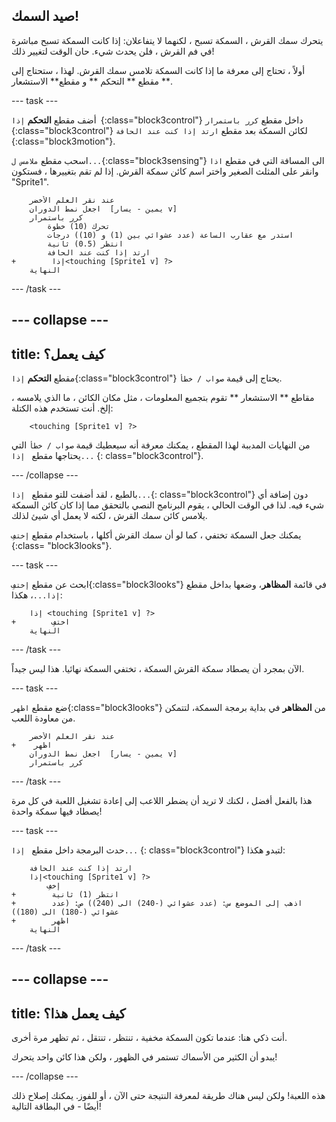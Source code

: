 ## صيد السمك!

يتحرك سمك القرش ، السمكة تسبح ، لكنهما لا يتفاعلان: إذا كانت السمكة تسبح مباشرة في فم القرش ، فلن يحدث شيء. حان الوقت لتغيير ذلك!

أولاً ، تحتاج إلى معرفة ما إذا كانت السمكة تلامس سمك القرش. لهذا ، ستحتاج إلى مقطع ** التحكم ** و مقطع** الاستشعار **.

\--- task \---

أضف مقطع **التحكم** `إذا `{:class="block3control"} داخل مقطع `كرر باستمرار `{:class="block3control"} لكائن السمكة بعد مقطع `ارتد إذا كنت عند الحافة` {:class="block3motion"}.

اسحب مقطع `ملامس ل...`{:class="block3sensing"} الى المسافة التي في مقطع `اذا` وانقر على المثلث الصغير واختر اسم كائن سمكة القرش. إذا لم تقم بتغييرها ، فستكون "Sprite1".

```blocks3
    عند نقر العلم الأخضر 
    اجعل نمط الدوران  [يمين - يسار v]
    كرر باستمرار
        تحرك (10) خطوة
        استدر مع عقارب الساعة (عدد عشوائي بين (1) و (10)) درجات
        انتظر (0.5) ثانية
        ارتد إذا كنت عند الحافة
+        إذا<touching [Sprite1 v] ?>
    النهاية
```

\--- /task \---

## \--- collapse \---

## title: كيف يعمل؟

مقطع **التحكم** `إذا`{:class="block3control"} يحتاج إلى قيمة `صواب / خطأ`.

مقاطع ** الاستشعار ** تقوم بتجميع المعلومات ، مثل مكان الكائن ، ما الذي يلامسه ، إلخ. أنت تستخدم هذه الكتلة:

```blocks3
    <touching [Sprite1 v] ?>
```

من النهايات المدببة لهذا المقطع ، يمكنك معرفة أنه سيعطيك قيمة ` صواب / خطأ ` التي يحتاجها مقطع ` إذا...` {: class="block3control"}.

\--- /collapse \---

بالطبع ، لقد أضفت للتو مقطع ` إذا...`{: class="block3control"} دون إضافة أي شيء فيه. لذا في الوقت الحالي ، يقوم البرنامج النصي بالتحقق مما إذا كان كائن السمكة يلامس كائن سمك القرش ، لكنه لا يعمل أي شيئ لذلك.

يمكنك جعل السمكة تختفي ، كما لو أن سمك القرش أكلها ، باستخدام مقطع `إختفِ` {:class= "block3looks"}.

\--- task \---

ابحث عن مقطع `إختفِ`{:class="block3looks"} في قائمة **المظاهر**، وضعها بداخل مقطع `إذا...`، هكذا:

```blocks3
    إذا <touching [Sprite1 v] ?>
+        اختفِ
    النهاية
```

\--- /task \---

الآن بمجرد أن يصطاد سمكة القرش السمكة ، تختفي السمكة نهائيا. هذا ليس جيداً.

\--- task \---

ضع مقطع `اظهر`{:class="block3looks"} من **المظاهر** في بداية برمجة السمكة، لتتمكن من معاودة اللعب.

```blocks3
    عند نقر العلم الأخضر 
+    اظهر
    اجعل نمط الدوران  [يمين - يسار v]
    كرر باستمرار
```

\--- /task \---

هذا بالفعل أفضل ، لكنك لا تريد أن يضطر اللاعب إلى إعادة تشغيل اللعبة في كل مرة يصطاد فيها سمكة واحدة!

\--- task \---

حدث البرمجة داخل مقطع ` إذا...` {: class="block3control"} لتبدو هكذا:

```blocks3
    ارتد إذا كنت عند الحافة
    إذا<touching [Sprite1 v] ?>
        إخفِ
+        انتظر (1) ثانية 
+        اذهب إلى الموضع س: (عدد عشوائي (-240) الى (240)) ص: (عدد عشوائي (-180) الى (180))
+        اظهر
    النهاية
```

\--- /task \---

## \--- collapse \---

## title: كيف يعمل هذا؟

أنت ذكي هنا: عندما تكون السمكة مخفية ، تنتظر ، تنتقل ، ثم تظهر مرة أخرى.

يبدو أن الكثير من الأسماك تستمر في الظهور ، ولكن هذا كائن واحد يتحرك!

\--- /collapse \---

هذه اللعبة! ولكن ليس هناك طريقة لمعرفة النتيجة حتى الآن ، أو للفوز. يمكنك إصلاح ذلك أيضًا - في البطاقة التالية!
